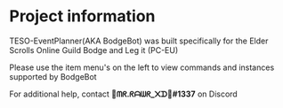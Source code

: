 # Project information

TESO-EventPlanner(AKA BodgeBot) was built specifically for the Elder Scrolls Online Guild Bodge and Leg it (PC-EU)

Please use the item menu's on the left to view commands and instances supported by BodgeBot

For additional help, contact **👑ᗰᖇ.ᖇᗩᗯᖇ_᙭ᗪ👑#1337** on Discord